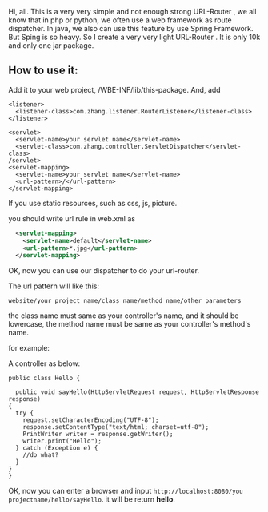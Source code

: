 Hi, all. This is a very very simple and not enough strong URL-Router
, we all know that in php or python, we often use a web framework as
route dispatcher. In java, we also can use this feature by use Spring
Framework. But Sping is so heavy. So I create a very very light URL-Router
. It is only 10k and only one jar package.

How to use it:
--------------------------------------
Add it to your web project, /WBE-INF/lib/this-package. And, add
```
<listener> 
  <listener-class>com.zhang.listener.RouterListener</listener-class> 
</listener> 
       
<servlet>
  <servlet-name>your servlet name</servlet-name>
  <servlet-class>com.zhang.controller.ServletDispatcher</servlet-class>
/servlet>
<servlet-mapping>
  <servlet-name>your servlet name</servlet-name>
  <url-pattern>/</url-pattern>
</servlet-mapping>
```
If you use static resources, such as css, js, picture.

you should write url rule in web.xml as

```xml
  <servlet-mapping>
    <servlet-name>default</servlet-name>
    <url-pattern>*.jpg</url-pattern>
  </servlet-mapping>
```

OK, now you can use our dispatcher to do your url-router.

The url pattern will like this:
```
website/your project name/class name/method name/other parameters
```

the class name must same as your controller's name, and it should 
be lowercase, the method name must be same as your controller's 
method's name.

for example:

A controller as below:

```
public class Hello {

  public void sayHello(HttpServletRequest request, HttpServletResponse response)
{
  try {
    request.setCharacterEncoding("UTF-8");
    response.setContentType("text/html; charset=utf-8");
    PrintWriter writer = response.getWriter();
    writer.print("Hello");
  } catch (Exception e) {
    //do what?
  }
}
}
```

OK, now you can enter a browser and input `http://localhost:8080/you projectname/hello/sayHello`. it will be return **hello**.


